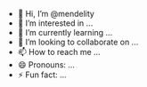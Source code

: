 - 👋 Hi, I’m @mendelity
- 👀 I’m interested in ...
- 🌱 I’m currently learning ...
- 💞️ I’m looking to collaborate on ...
- 📫 How to reach me ...
- 😄 Pronouns: ...
- ⚡ Fun fact: ...

<!---
mendelity/mendelity is a ✨ special ✨ repository because its `README.md` (this file) appears on your GitHub profile.
You can click the Preview link to take a look at your changes.
--->

